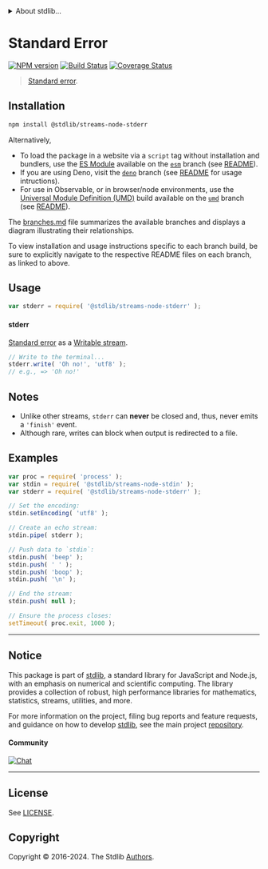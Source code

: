 <!--

@license Apache-2.0

Copyright (c) 2018 The Stdlib Authors.

Licensed under the Apache License, Version 2.0 (the "License");
you may not use this file except in compliance with the License.
You may obtain a copy of the License at

   http://www.apache.org/licenses/LICENSE-2.0

Unless required by applicable law or agreed to in writing, software
distributed under the License is distributed on an "AS IS" BASIS,
WITHOUT WARRANTIES OR CONDITIONS OF ANY KIND, either express or implied.
See the License for the specific language governing permissions and
limitations under the License.

-->


<details>
  <summary>
    About stdlib...
  </summary>
  <p>We believe in a future in which the web is a preferred environment for numerical computation. To help realize this future, we've built stdlib. stdlib is a standard library, with an emphasis on numerical and scientific computation, written in JavaScript (and C) for execution in browsers and in Node.js.</p>
  <p>The library is fully decomposable, being architected in such a way that you can swap out and mix and match APIs and functionality to cater to your exact preferences and use cases.</p>
  <p>When you use stdlib, you can be absolutely certain that you are using the most thorough, rigorous, well-written, studied, documented, tested, measured, and high-quality code out there.</p>
  <p>To join us in bringing numerical computing to the web, get started by checking us out on <a href="https://github.com/stdlib-js/stdlib">GitHub</a>, and please consider <a href="https://opencollective.com/stdlib">financially supporting stdlib</a>. We greatly appreciate your continued support!</p>
</details>

# Standard Error

[![NPM version][npm-image]][npm-url] [![Build Status][test-image]][test-url] [![Coverage Status][coverage-image]][coverage-url] <!-- [![dependencies][dependencies-image]][dependencies-url] -->

> [Standard error][standard-streams].

<section class="installation">

## Installation

```bash
npm install @stdlib/streams-node-stderr
```

Alternatively,

-   To load the package in a website via a `script` tag without installation and bundlers, use the [ES Module][es-module] available on the [`esm`][esm-url] branch (see [README][esm-readme]).
-   If you are using Deno, visit the [`deno`][deno-url] branch (see [README][deno-readme] for usage intructions).
-   For use in Observable, or in browser/node environments, use the [Universal Module Definition (UMD)][umd] build available on the [`umd`][umd-url] branch (see [README][umd-readme]).

The [branches.md][branches-url] file summarizes the available branches and displays a diagram illustrating their relationships.

To view installation and usage instructions specific to each branch build, be sure to explicitly navigate to the respective README files on each branch, as linked to above.

</section>

<section class="usage">

## Usage

```javascript
var stderr = require( '@stdlib/streams-node-stderr' );
```

#### stderr

[Standard error][standard-streams] as a [Writable stream][writable-stream].

```javascript
// Write to the terminal...
stderr.write( 'Oh no!', 'utf8' );
// e.g., => 'Oh no!'
```

</section>

<!-- /.usage -->

<section class="notes">

## Notes

-   Unlike other streams, `stderr` can **never** be closed and, thus, never emits a `'finish'` event.
-   Although rare, writes can block when output is redirected to a file. 

</section>

<!-- /.notes -->

<section class="examples">

## Examples

<!-- run-disable -->

<!-- eslint no-undef: "error" -->

```javascript
var proc = require( 'process' );
var stdin = require( '@stdlib/streams-node-stdin' );
var stderr = require( '@stdlib/streams-node-stderr' );

// Set the encoding:
stdin.setEncoding( 'utf8' );

// Create an echo stream:
stdin.pipe( stderr );

// Push data to `stdin`:
stdin.push( 'beep' );
stdin.push( ' ' );
stdin.push( 'boop' );
stdin.push( '\n' );

// End the stream:
stdin.push( null );

// Ensure the process closes:
setTimeout( proc.exit, 1000 );
```

</section>

<!-- /.examples -->

<!-- Section for related `stdlib` packages. Do not manually edit this section, as it is automatically populated. -->

<section class="related">

</section>

<!-- /.related -->

<!-- Section for all links. Make sure to keep an empty line after the `section` element and another before the `/section` close. -->


<section class="main-repo" >

* * *

## Notice

This package is part of [stdlib][stdlib], a standard library for JavaScript and Node.js, with an emphasis on numerical and scientific computing. The library provides a collection of robust, high performance libraries for mathematics, statistics, streams, utilities, and more.

For more information on the project, filing bug reports and feature requests, and guidance on how to develop [stdlib][stdlib], see the main project [repository][stdlib].

#### Community

[![Chat][chat-image]][chat-url]

---

## License

See [LICENSE][stdlib-license].


## Copyright

Copyright &copy; 2016-2024. The Stdlib [Authors][stdlib-authors].

</section>

<!-- /.stdlib -->

<!-- Section for all links. Make sure to keep an empty line after the `section` element and another before the `/section` close. -->

<section class="links">

[npm-image]: http://img.shields.io/npm/v/@stdlib/streams-node-stderr.svg
[npm-url]: https://npmjs.org/package/@stdlib/streams-node-stderr

[test-image]: https://github.com/stdlib-js/streams-node-stderr/actions/workflows/test.yml/badge.svg?branch=v0.2.1
[test-url]: https://github.com/stdlib-js/streams-node-stderr/actions/workflows/test.yml?query=branch:v0.2.1

[coverage-image]: https://img.shields.io/codecov/c/github/stdlib-js/streams-node-stderr/main.svg
[coverage-url]: https://codecov.io/github/stdlib-js/streams-node-stderr?branch=main

<!--

[dependencies-image]: https://img.shields.io/david/stdlib-js/streams-node-stderr.svg
[dependencies-url]: https://david-dm.org/stdlib-js/streams-node-stderr/main

-->

[chat-image]: https://img.shields.io/gitter/room/stdlib-js/stdlib.svg
[chat-url]: https://app.gitter.im/#/room/#stdlib-js_stdlib:gitter.im

[stdlib]: https://github.com/stdlib-js/stdlib

[stdlib-authors]: https://github.com/stdlib-js/stdlib/graphs/contributors

[umd]: https://github.com/umdjs/umd
[es-module]: https://developer.mozilla.org/en-US/docs/Web/JavaScript/Guide/Modules

[deno-url]: https://github.com/stdlib-js/streams-node-stderr/tree/deno
[deno-readme]: https://github.com/stdlib-js/streams-node-stderr/blob/deno/README.md
[umd-url]: https://github.com/stdlib-js/streams-node-stderr/tree/umd
[umd-readme]: https://github.com/stdlib-js/streams-node-stderr/blob/umd/README.md
[esm-url]: https://github.com/stdlib-js/streams-node-stderr/tree/esm
[esm-readme]: https://github.com/stdlib-js/streams-node-stderr/blob/esm/README.md
[branches-url]: https://github.com/stdlib-js/streams-node-stderr/blob/main/branches.md

[stdlib-license]: https://raw.githubusercontent.com/stdlib-js/streams-node-stderr/main/LICENSE

[standard-streams]: https://en.wikipedia.org/wiki/Standard_streams

[writable-stream]: https://nodejs.org/api/stream.html#stream_class_stream_writable

</section>

<!-- /.links -->
